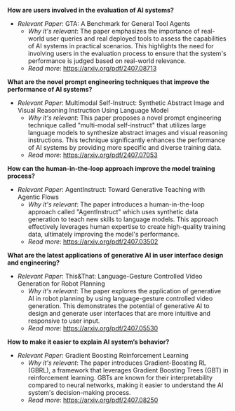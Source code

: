 **How are users involved in the evaluation of AI systems?**

- *Relevant Paper*: GTA: A Benchmark for General Tool Agents
    - *Why it's relevant*: The paper emphasizes the importance of real-world user queries and real deployed tools to assess the capabilities of AI systems in practical scenarios. This highlights the need for involving users in the evaluation process to ensure that the system's performance is judged based on real-world relevance.
    - *Read more*: https://arxiv.org/pdf/2407.08713

**What are the novel prompt engineering techniques that improve the performance of AI systems?**

- *Relevant Paper*: Multimodal Self-Instruct: Synthetic Abstract Image and Visual Reasoning Instruction Using Language Model
    - *Why it's relevant*: This paper proposes a novel prompt engineering technique called "multi-modal self-instruct" that utilizes large language models to synthesize abstract images and visual reasoning instructions. This technique significantly enhances the performance of AI systems by providing more specific and diverse training data.
    - *Read more*: https://arxiv.org/pdf/2407.07053

**How can the human-in-the-loop approach improve the model training process?**

- *Relevant Paper*: AgentInstruct: Toward Generative Teaching with Agentic Flows
    - *Why it's relevant*: The paper introduces a human-in-the-loop approach called "AgentInstruct" which uses synthetic data generation to teach new skills to language models. This approach effectively leverages human expertise to create high-quality training data, ultimately improving the model's performance.
    - *Read more*: https://arxiv.org/pdf/2407.03502

**What are the latest applications of generative AI in user interface design and engineering?**

- *Relevant Paper*: This&That: Language-Gesture Controlled Video Generation for Robot Planning
    - *Why it's relevant*: The paper explores the application of generative AI in robot planning by using language-gesture controlled video generation. This demonstrates the potential of generative AI to design and generate user interfaces that are more intuitive and responsive to user input.
    - *Read more*: https://arxiv.org/pdf/2407.05530

**How to make it easier to explain AI system’s behavior?**

- *Relevant Paper*: Gradient Boosting Reinforcement Learning
    - *Why it's relevant*: The paper introduces Gradient-Boosting RL (GBRL), a framework that leverages Gradient Boosting Trees (GBT) in reinforcement learning. GBTs are known for their interpretability compared to neural networks, making it easier to understand the AI system's decision-making process.
    - *Read more*: https://arxiv.org/pdf/2407.08250 
